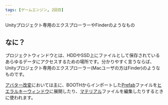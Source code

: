 ```yaml
---
tags: [ゲームエンジン, 2回目]
---
```


Unityプロジェクト専用のエクスプローラーやFinderのようなもの

## なに？

プロジェクトウィンドウとは、HDDやSSD上にファイルとして保存されているあらゆるデータにアクセスするための場所です。分かりやすく言うならば、Unityプロジェクト専用のエクスプローラー(Macユーザの方はFinder)のようなものです。

[アバター改変](/docs/索引/あ行/アバター改変)においては主に、BOOTHからインポートした[Prefab](/docs/索引/PQR/Prefab)ファイルを[ヒエラルキーウィンドウ](/docs/索引/GHI/Hierarchyウィンドウ)に展開したり、[マテリアル](/docs/索引/MNO/Material)ファイルを編集したりするときに使われます。
